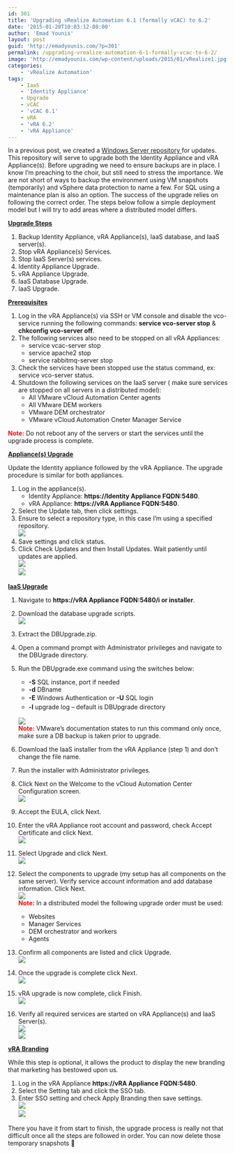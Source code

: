 ```yaml
---
id: 301
title: 'Upgrading vRealize Automation 6.1 (formally vCAC) to 6.2'
date: '2015-01-20T10:03:12-08:00'
author: 'Emad Younis'
layout: post
guid: 'http://emadyounis.com/?p=301'
permalink: /upgrading-vrealize-automation-6-1-formally-vcac-to-6-2/
image: 'http://emadyounis.com/wp-content/uploads/2015/01/vRealize1.jpg'
categories:
    - 'vRealize Automation'
tags:
    - IaaS
    - 'Identity Appliance'
    - Upgrade
    - vCAC
    - 'vCAC 6.1'
    - vRA
    - 'vRA 6.2'
    - 'vRA Appliance'
---
```


In a previous post, we created a [Windows Server repository ](http://emadyounis.com/vmware/windows-repository-for-appliance-updates/ "Windows Repository for Offline Appliance Updates")for updates. This repository will serve to upgrade both the Identity Appliance and vRA Appliance(s). Before upgrading we need to ensure backups are in place. I know I’m preaching to the choir, but still need to stress the importance. We are not short of ways to backup the environment using VM snapshots (temporarily) and vSphere data protection to name a few. For SQL using a maintenance plan is also an option. The success of the upgrade relies on following the correct order. The steps below follow a simple deployment model but I will try to add areas where a distributed model differs.

<span style="text-decoration: underline;">**Upgrade Steps**</span>

1. Backup Identity Appliance, vRA Appliance(s), IaaS database, and IaaS server(s).
2. Stop vRA Appliance(s) Services.
3. Stop IaaS Server(s) services.
4. Identity Appliance Upgrade.
5. vRA Appliance Upgrade.
6. IaaS Database Upgrade.
7. IaaS Upgrade.

<span style="text-decoration: underline;">**Prerequisites**</span>

1. Log in the vRA Appliance(s) via SSH or VM console and disable the vco-service running the following commands: **service vco-server stop** &amp; **chkconfig vco-server off**.
2. The following services also need to be stopped on all vRA Appliances: 
    - service vcac-server stop
    - service apache2 stop
    - service rabbitmq-server stop
3. Check the services have been stopped use the status command, ex: service vco-server status.
4. Shutdown the following services on the IaaS server ( make sure services are stopped on all servers in a distributed model): 
    - All VMware vCloud Automation Center agents
    - All VMware DEM workers
    - VMware DEM orchestrator
    - VMware vCloud Automation Cneter Manager Service

<span style="color: #ff0000;">**Note:**</span> Do not reboot any of the servers or start the services until the upgrade process is complete.

<span style="text-decoration: underline;">**Appliance(s) Upgrade**</span>

Update the Identity appliance followed by the vRA Appliance. The upgrade procedure is similar for both appliances.

1. Log in the appliance(s). 
    - Identity Appliance: **https://Identity Appliance FQDN:5480**.
    - vRA Appliance: **https://vRA Appliance FQDN:5480**.
2. Select the Update tab, then click settings.
3. Ensure to select a repository type, in this case I’m using a specified repository.  
    [![](https://younise.github.io/assets/img/2015/01/appliance-1.jpg?resize=828%2C473)](https://younise.github.io/assets/img/2015/01/appliance-1.jpg)
4. Save settings and click status.
5. Click Check Updates and then Install Updates. Wait patiently until updates are applied.  
    [![](https://younise.github.io/assets/img/2015/01/appliance-2.jpg?resize=830%2C410)](https://younise.github.io/assets/img/2015/01/appliance-2.jpg)  
    [![](https://younise.github.io/assets/img/2015/01/appliance-3.jpg?resize=830%2C182)](https://younise.github.io/assets/img/2015/01/appliance-3.jpg)

**<span style="text-decoration: underline;">IaaS Upgrade</span>**

1. Navigate to **https://vRA Appliance FQDN:5480/i or installer**.
2. Download the database upgrade scripts.  
    [![](https://younise.github.io/assets/img/2015/01/IaaS-Upgrade-1.jpg?resize=1003%2C502)](https://younise.github.io/assets/img/2015/01/IaaS-Upgrade-1.jpg)
3. Extract the DBUpgrade.zip.
4. Open a command prompt with Administrator privileges and navigate to the DBUgrade directory.
5. Run the DBUpgrade.exe command using the switches below: 
    - **-S** SQL instance, port if needed
    - **-d** DBname
    - **-E**<span style="line-height: 1.5;"> Windows Authentication or </span>**-U**<span style="line-height: 1.5;"> SQL login</span>
    - **-l**<span style="line-height: 1.5;"> upgrade log – default is DBUpgrade directory</span>
    
    [![](https://younise.github.io/assets/img/2015/01/IaaS-Upgrade-2.jpg?resize=800%2C78)](https://younise.github.io/assets/img/2015/01/IaaS-Upgrade-2.jpg)  
    <span style="color: #ff0000;">**Note:**</span> VMware’s documentation states to run this command only once, make sure a DB backup is taken prior to upgrade.
6. Download the IaaS installer from the vRA Appliance (step 1) and don’t change the file name.
7. Run the installer with Administrator privileges.
8. Click Next on the Welcome to the vCloud Automation Center Configuration screen.  
    [![](https://younise.github.io/assets/img/2015/01/IaaS-Upgrade-3.jpg?resize=800%2C600)](https://younise.github.io/assets/img/2015/01/IaaS-Upgrade-3.jpg)
9. Accept the EULA, click Next.
10. Enter the vRA Appliance root account and password, check Accept Certificate and click Next.  
    [![](https://younise.github.io/assets/img/2015/01/IaaS-Upgrade-4.jpg?resize=797%2C597)](https://younise.github.io/assets/img/2015/01/IaaS-Upgrade-4.jpg)
11. Select Upgrade and click Next.  
    [![](https://younise.github.io/assets/img/2015/01/IaaS-Upgrade-5.jpg?resize=800%2C599)](https://younise.github.io/assets/img/2015/01/IaaS-Upgrade-5.jpg)
12. Select the components to upgrade (my setup has all components on the same server). Verify service account information and add database information. Click Next.  
    [![](https://younise.github.io/assets/img/2015/01/IaaS-Upgrade-6.jpg?resize=799%2C599)](https://younise.github.io/assets/img/2015/01/IaaS-Upgrade-6.jpg)  
    <span style="color: #ff0000;">**Note:**</span> In a distributed model the following upgrade order must be used: 
    - Websites
    - Manager Services
    - DEM orchestrator and workers
    - Agents
13. Confirm all components are listed and click Upgrade.  
    [![](https://younise.github.io/assets/img/2015/01/IaaS-Upgrade-7.jpg?resize=797%2C599)](https://younise.github.io/assets/img/2015/01/IaaS-Upgrade-7.jpg)
14. Once the upgrade is complete click Next.  
    [![](https://younise.github.io/assets/img/2015/01/IaaS-Upgrade-8.jpg?resize=800%2C600)](https://younise.github.io/assets/img/2015/01/IaaS-Upgrade-8.jpg)
15. vRA upgrade is now complete, click Finish.  
    [![](https://younise.github.io/assets/img/2015/01/IaaS-Upgrade-9.jpg?resize=800%2C599)](https://younise.github.io/assets/img/2015/01/IaaS-Upgrade-9.jpg)
16. Verify all required services are started on vRA Appliance(s) and IaaS Server(s).  
    [![](https://younise.github.io/assets/img/2015/01/IaaS-Upgrade-10.jpg?resize=829%2C668)](https://younise.github.io/assets/img/2015/01/IaaS-Upgrade-10.jpg)  
    [![](https://younise.github.io/assets/img/2015/01/IaaS-Upgrade-11.jpg?resize=819%2C185)](https://younise.github.io/assets/img/2015/01/IaaS-Upgrade-11.jpg)

<span style="text-decoration: underline;">**vRA Branding**</span>

While this step is optional, it allows the product to display the new branding that marketing has bestowed upon us.

1. Log in the vRA Appliance **https://vRA Appliance FQDN:5480**.
2. Select the Setting tab and click the SSO tab.
3. Enter SSO setting and check Apply Branding then save settings.  
    [![](https://younise.github.io/assets/img/2015/01/Rebranding-1.jpg?resize=829%2C367)](https://younise.github.io/assets/img/2015/01/Rebranding-1.jpg)  
    [![](https://younise.github.io/assets/img/2015/01/Rebranding-2.jpg?resize=1022%2C564)](https://younise.github.io/assets/img/2015/01/Rebranding-2.jpg)

There you have it from start to finish, the upgrade process is really not that difficult once all the steps are followed in order. You can now delete those temporary snapshots 🙂
